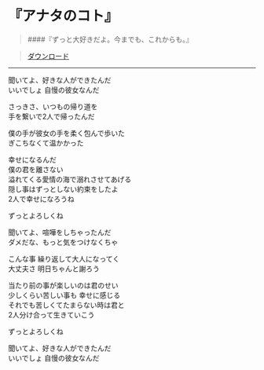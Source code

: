 # 『アナタのコト』
> ####『ずっと大好きだよ。今までも、これからも。』

> [ダウンロード](//drive.google.com/open?id=0B_CAtj3a1LEESEtMdWh4a2tvMXM)
-----------------------------------------------------

聞いてよ、好きな人ができたんだ  
いいでしょ 自慢の彼女なんだ  

さっきさ、いつもの帰り道を  
手を繋いで2人で帰ったんだ  

僕の手が彼女の手を柔く包んで歩いた  
ぎこちなくて温かかった  

幸せになるんだ  
僕の君を離さない  
溢れてくる愛情の海で溺れさせてあげる  
隠し事はずっとしない約束をしたよ  
2人で幸せになろうね  

ずっとよろしくね  

聞いてよ、喧嘩をしちゃったんだ  
ダメだな、もっと気をつけなくちゃ  

こんな事 繰り返して大人になってく  
大丈夫さ 明日ちゃんと謝ろう  

当たり前の事が楽しいのは君のせい  
少しくらい苦しい事も 幸せに感じる  
それでも苦しくてたまらない時は君と  
2人分け合って生きていこう  

ずっとよろしくね  

聞いてよ、好きな人ができたんだ  
いいでしょ 自慢の彼女なんだ  
